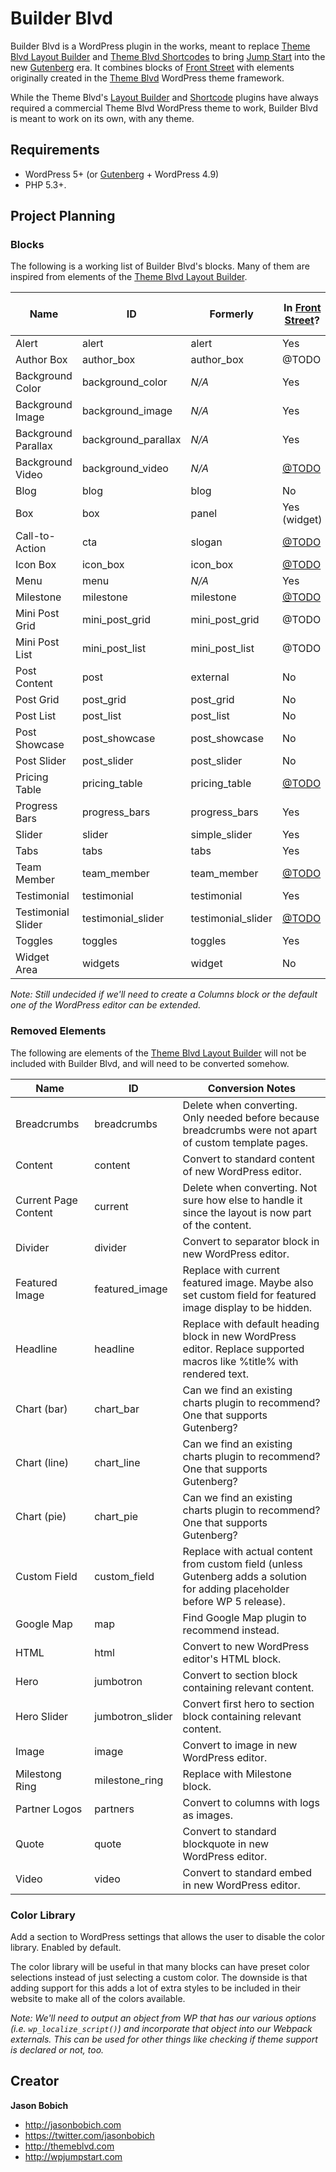 # Builder Blvd

Builder Blvd is a WordPress plugin in the works, meant to replace [Theme Blvd Layout Builder](https://wordpress.org/plugins/theme-blvd-layout-builder/) and [Theme Blvd Shortcodes](https://wordpress.org/plugins/theme-blvd-shortcodes) to bring [Jump Start](https://wpjumpstart.com) into the new [Gutenberg](https://wordpress.org/plugins/gutenberg/) era. It combines blocks of [Front Street](https://github.com/themeblvd/frontstreet) with elements originally created in the [Theme Blvd](https://themeblvd.com) WordPress theme framework.

While the Theme Blvd's [Layout Builder](https://wordpress.org/plugins/theme-blvd-layout-builder) and [Shortcode](https://wordpress.org/plugins/theme-blvd-shortcodes) plugins have always required a commercial Theme Blvd WordPress theme to work, Builder Blvd is meant to work on its own, with any theme.

## Requirements

* WordPress 5+ (or [Gutenberg](https://wordpress.org/plugins/gutenberg/) + WordPress 4.9)
* PHP 5.3+.

## Project Planning

### Blocks

The following is a working list of Builder Blvd's blocks. Many of them are inspired from elements of the [Theme Blvd Layout Builder](https://wordpress.org/plugins/theme-blvd-layout-builder/).

| Name | ID | Formerly | In [Front Street](https://github.com/themeblvd/frontstreet)? | Require theme support? |
| -- | -- | -- | -- | -- |
| Alert | alert | alert | Yes | No |
| Author Box | author_box | author_box | @TODO | No |
| Background Color | background_color | *N/A* | Yes | No |
| Background Image | background_image | *N/A* | Yes | No |
| Background Parallax | background_parallax | *N/A* | Yes | No |
| Background Video | background_video | *N/A* | [@TODO](https://github.com/themeblvd/frontstreet/issues/32) | No |
| Blog | blog | blog | No | Yes |
| Box | box | panel | Yes (widget) | No |
| Call-to-Action | cta | slogan | [@TODO](https://github.com/themeblvd/frontstreet/issues/25) | No |
| Icon Box | icon_box | icon_box | [@TODO](https://github.com/themeblvd/frontstreet/issues/26) | No |
| Menu | menu | *N/A* | Yes | No |
| Milestone | milestone | milestone | [@TODO](https://github.com/themeblvd/frontstreet/issues/26) | No |
| Mini Post Grid | mini_post_grid | mini_post_grid | @TODO | No |
| Mini Post List | mini_post_list | mini_post_list | @TODO | No |
| Post Content | post | external | No | No |
| Post Grid | post_grid | post_grid | No | Yes |
| Post List | post_list | post_list | No | Yes |
| Post Showcase | post_showcase | post_showcase | No | Yes |
| Post Slider | post_slider | post_slider | No | Yes |
| Pricing Table | pricing_table | pricing_table | [@TODO](https://github.com/themeblvd/frontstreet/issues/29) | No |
| Progress Bars | progress_bars | progress_bars | Yes | No |
| Slider | slider | simple_slider | Yes | No |
| Tabs | tabs | tabs | Yes | No |
| Team Member | team_member | team_member | [@TODO](https://github.com/themeblvd/frontstreet/issues/30) | No |
| Testimonial | testimonial | testimonial | Yes | No |
| Testimonial Slider | testimonial_slider | testimonial_slider | [@TODO](https://github.com/themeblvd/frontstreet/issues/34) | No |
| Toggles | toggles | toggles | Yes | No |
| Widget Area | widgets | widget | No | No |

*Note: Still undecided if we'll need to create a Columns block or the default one of the WordPress editor can be extended.*

### Removed Elements

The following are elements of the [Theme Blvd Layout Builder](https://wordpress.org/plugins/theme-blvd-layout-builder/) will not be included with Builder Blvd, and will need to be converted somehow.

| Name | ID | Conversion Notes |
| ---- | -- | ---------------- |
| Breadcrumbs | breadcrumbs | Delete when converting. Only needed before because breadcrumbs were not apart of custom template pages. |
| Content | content | Convert to standard content of new WordPress editor. |
| Current Page Content | current | Delete when converting. Not sure how else to handle it since the layout is now part of the content. |
| Divider | divider | Convert to separator block in new WordPress editor. |
| Featured Image | featured_image | Replace with current featured image. Maybe also set custom field for featured image display to be hidden. |
| Headline | headline | Replace with default heading block in new WordPress editor. Replace supported macros like %title% with rendered text. |
| Chart (bar) | chart_bar | Can we find an existing charts plugin to recommend? One that supports Gutenberg? |
| Chart (line) | chart_line | Can we find an existing charts plugin to recommend? One that supports Gutenberg? |
| Chart (pie) | chart_pie | Can we find an existing charts plugin to recommend? One that supports Gutenberg? |
| Custom Field | custom_field | Replace with actual content from custom field (unless Gutenberg adds a solution for adding placeholder before WP 5 release). |
| Google Map | map | Find Google Map plugin to recommend instead. |
| HTML | html | Convert to new WordPress editor's HTML block. |
| Hero | jumbotron | Convert to section block containing relevant content. |
| Hero Slider | jumbotron_slider | Convert first hero to section block containing relevant content. |
| Image | image | Convert to image in new WordPress editor. |
| Milestong Ring | milestone_ring | Replace with Milestone block. |
| Partner Logos | partners | Convert to columns with logs as images. |
| Quote | quote | Convert to standard blockquote in new WordPress editor. |
| Video | video | Convert to standard embed in new WordPress editor. |

### Color Library

Add a section to WordPress settings that allows the user to disable the color library. Enabled by default.

The color library will be useful in that many blocks can have preset color selections instead of just selecting a custom color. The downside is that adding support for this adds a lot of extra styles to be included in their website to make all of the colors available.

*Note: We'll need to output an object from WP that has our various options (i.e. `wp_localize_script()`) and incorporate that object into our Webpack externals. This can be used for other things like checking if theme support is declared or not, too.*

## Creator

**Jason Bobich**

* <http://jasonbobich.com>
* <https://twitter.com/jasonbobich>
* <http://themeblvd.com>
* <http://wpjumpstart.com>
